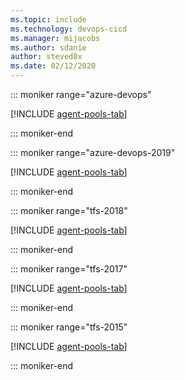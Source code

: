 ```yaml
---
ms.topic: include
ms.technology: devops-cicd
ms.manager: mijacobs
ms.author: sdanie
author: steved0x
ms.date: 02/12/2020
---
```


::: moniker range="azure-devops"

[!INCLUDE [agent-pools-tab](agent-pools-tab/agent-pools-tab.md)]

::: moniker-end

::: moniker range="azure-devops-2019"

[!INCLUDE [agent-pools-tab](agent-pools-tab/agent-pools-tab-server-2019.md)]

::: moniker-end

::: moniker range="tfs-2018"

[!INCLUDE [agent-pools-tab](agent-pools-tab/agent-pools-tab-tfs-2018.md)]

::: moniker-end

::: moniker range="tfs-2017"

[!INCLUDE [agent-pools-tab](agent-pools-tab/agent-pools-tab-tfs-2017.md)]

::: moniker-end

::: moniker range="tfs-2015"

[!INCLUDE [agent-pools-tab](agent-pools-tab/agent-pools-tab-tfs-2015.md)]

::: moniker-end
